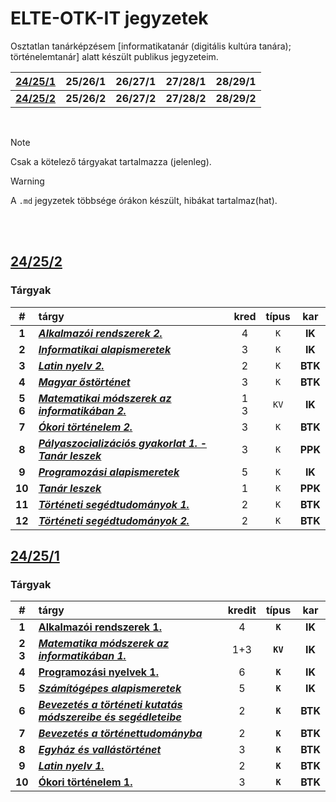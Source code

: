 # ELTE-OTK-IT jegyzetek

Osztatlan tanárképzésem [informatikatanár (digitális kultúra tanára); történelemtanár] alatt készült publikus jegyzeteim.

| [24/25/1](/classes/24-25-1/) | 25/26/1 | 26/27/1 | 27/28/1 | 28/29/1 |
| :--: | :--: | :--: | :--: | :--: |
| **[24/25/2](/classes/24-25-2/)** | **25/26/2** | **26/27/2** | **27/28/2** | **28/29/2** |

<br>

> [!NOTE]
> Csak a kötelező tárgyakat tartalmazza (jelenleg). 

> [!WARNING]
> A `.md` jegyzetek többsége órákon készült, hibákat tartalmaz(hat).

<br>
<br>



## [24/25/2](/classes/24-25-2/)
### Tárgyak
| # | tárgy | kred | típus | kar |
| :-: | :- | :-: | :-: | :-: |
| **1** | ***[Alkalmazói rendszerek 2.](/classes/24-25-2/OTK-ALKR2EG-INF22/)*** | 4 | `K` | **IK** |
| **2** | ***[Informatikai alapismeretek](/classes/24-25-2/OTK-INFALG-INF22/)*** | 3 | `K` | **IK** |
| **3** | ***[Latin nyelv 2.](/classes/24-25-2/BBN-TLA-102/)*** | 2 | `K` | **BTK** |
| **4** | ***[Magyar őstörténet](/classes/24-25-2/OT-TÖR22-201/)*** | 3 | `K` | **BTK** |
| **5<br>6** | ***[Matematikai módszerek az informatikában 2.](/classes/24-25-2/OTK-MATMOD2-INF22/)*** | 1<br>3 | `KV` | **IK** |
| **7** | ***[Ókori történelem 2.](/classes/24-25-2/OT-TÖR22-205/)*** | 3 | `K` | **BTK** |
| **8** | ***[Pályaszocializációs gyakorlat 1. - Tanár leszek](/classes/24-25-2/OTK-PGY-1-TAN22-102/)*** | 3 | `K` | **PPK** |
| **9** | ***[Programozási alapismeretek](/classes/24-25-2/OTK-PAEG-INF22/)*** | 5 | `K` | **IK** |
| **10** | ***[Tanár leszek](/classes/24-25-2/OTK-TAN22-101/)*** | 1 | `K` | **PPK** |
| **11** | ***[Történeti segédtudományok 1.](/classes/24-25-2/OT-TÖR-291/)*** | 2 | `K` | **BTK** |
| **12** | ***[Történeti segédtudományok 2.](/classes/24-25-2/OT-TÖR22-292/)*** | 2 | `K` | **BTK** |



## [24/25/1](/classes/24-25-1/)
### Tárgyak
| # | tárgy | kredit | típus | kar |
| :-: | :- | :-: | :-: | :-: |
| **1** | **[Alkalmazói rendszerek 1.](/classes/24-25-1/OTK-ALKR1EG-INF22/)** | 4 | **`K`** | **IK** |
| **2<br>3** | ***[Matematika módszerek az informatikában 1.](/classes/24-25-1/OTK-MATMOD1-INF22/)*** | 1+3 | **`KV`** | **IK** |
| **4** | **[Programozási nyelvek 1.](/classes/24-25-1/OTK-PNY1EG-INF22/)** | 6 | **`K`** | **IK** |
| **5** | ***[Számítógépes alapismeretek](/classes/24-25-1/OTK-SZGAEG-INF22/)*** | 5 | **`K`** | **IK** |
| **6** | ***[Bevezetés a történeti kutatás módszereibe és segédleteibe](/classes/24-25-1/OT-TOR22-151/)*** | 2 | **`K`** | **BTK** |
| **7** | ***[Bevezetés a történettudományba](/classes/24-25-1/OT-TRN22-101/)*** | 2 | **`K`** | **BTK** |
| **8** | ***[Egyház és vallástörténet](/classes/24-25-1/OT-TOR-161/)*** | 3 | **`K`** | **BTK** |
| **9** | ***[Latin nyelv 1.](/classes/24-25-1/BBN-TLA-101-2/)*** | 2 | **`K`** | **BTK** |
| **10** | **[Ókori történelem 1.](/classes/24-25-1/OT-TOR22-203/)** | 3 | **`K`** | **BTK** |